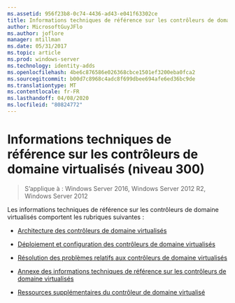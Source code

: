 ```yaml
---
ms.assetid: 956f23b8-0c74-4436-ad43-e041f63302ce
title: Informations techniques de référence sur les contrôleurs de domaine virtualisés (niveau 300)
author: MicrosoftGuyJFlo
ms.author: joflore
manager: mtillman
ms.date: 05/31/2017
ms.topic: article
ms.prod: windows-server
ms.technology: identity-adds
ms.openlocfilehash: 4be6c876586e026368cbce1501ef3200eba0fca2
ms.sourcegitcommit: b00d7c8968c4adc8f699dbee694afe6ed36bc9de
ms.translationtype: MT
ms.contentlocale: fr-FR
ms.lasthandoff: 04/08/2020
ms.locfileid: "80824772"
---
```

# <a name="virtualized-domain-controller-technical-reference-level-300"></a>Informations techniques de référence sur les contrôleurs de domaine virtualisés (niveau 300)

>S’applique à : Windows Server 2016, Windows Server 2012 R2, Windows Server 2012

Les informations techniques de référence sur les contrôleurs de domaine virtualisés comportent les rubriques suivantes :  
  
-   [Architecture des contrôleurs de domaine virtualisés](../../../ad-ds/get-started/virtual-dc/Virtualized-Domain-Controller-Architecture.md)  
  
-   [Déploiement et configuration des contrôleurs de domaine virtualisés](../../../ad-ds/get-started/virtual-dc/Virtualized-Domain-Controller-Deployment-and-Configuration.md)  
  
-   [Résolution des problèmes relatifs aux contrôleurs de domaine virtualisés](../../../ad-ds/manage/virtual-dc/Virtualized-Domain-Controller-Troubleshooting.md)  
  
-   [Annexe des informations techniques de référence sur les contrôleurs de domaine virtualisés](../../../ad-ds/reference/virtual-dc/Virtualized-Domain-Controller-Technical-Reference-Appendix.md)  
  
-   [Ressources supplémentaires du contrôleur de domaine virtualisé](../../../ad-ds/reference/virtual-dc/Virtualized-Domain-Controller-Additional-Resources.md)  
  

